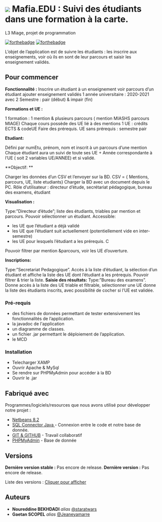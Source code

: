#  ![](https://images-wixmp-ed30a86b8c4ca887773594c2.wixmp.com/i/8939caba-2c60-4aeb-bb20-d61b0458b178/d8w4iw2-5fb1b71f-3c66-4d45-a3fb-44bab70cafca.jpg)  Mafia.EDU : Suivi des étudiants dans une formation à la carte. 
L3 Miage, projet de programmation


[![forthebadge](http://forthebadge.com/images/badges/built-with-love.svg)](http://forthebadge.com)  [![forthebadge](http://forthebadge.com/images/badges/powered-by-electricity.svg)](http://forthebadge.com)

L’objet de l’application est de suivre les étudiants : les inscrire aux enseignements, voir où ils en sont de leur
parcours et saisir les enseignement validés.

## Pour commencer
**Fonctionnalité :**
Inscrire un étudiant à un enseignement
voir parcours d’un étudiant 
ajouter enseignement validés
1 année universitaire : 2020-2021 avec 2 Semestre : pair (début) & impair (fin)

**Formations et UE :**

1 formation : 1 mention & plusieurs parcours ( mention MIASHS parcours MIAGE)
Chaque cours possède des UE lié à des mentions
1 UE : crédits ECTS & codeUE
Faire des prérequis.
UE sans prérequis : semestre pair

**Etudiant:**

Défini par numEtu, prénom, nom et inscrit à un parcours d’une mention
Chaque étudiant aura un suivi de toute ses UE + Année correspondante à l’UE ( soit 2 variables UE/ANNEE) et si validé.

**Objectif: **

Charger les données d’un CSV et l’envoyer sur la BD. CSV = { Mentions, parcours, UE, liste etudiants}
Charger la BD avec un document depuis le PC.
Rôle d’utilisateur : directeur d’étude, secrétariat pédagogique, bureau des examens, étudiant

**Visualisation  :**

Type:”Directeur d’étude”;  liste des étudiants, triables par mention et parcours.
Pouvoir sélectionner un étudiant.
Accessible:
- les UE que l’étudiant a déjà validé 
- les UE que l’étudiant suit actuellement (potentiellement vide en inter-semestre) 
- les UE pour lesquels l’étudiant a les prérequis. C

Pouvoir filtrer par mention &parcours, voir les UE d’ouverture.

**Inscriptions:**

Type:”Secretariat Pedagogique”. Accès à la liste d’étudiant, la sélection d’un étudiant et affiche la liste des UE dont l’étudiant a les prérequis. Pouvoir filtrer & trier la liste.
**Saisie des résultats:**
Type:”Bureau des examens”. Donne accès à la liste des UE triable et filtrable, sélectionner une UE donne la liste des étudiants inscrits, avec possibilité de cocher si l’UE est validée.



### Pré-requis

- des fichiers de données permettant de tester extensivement les fonctionnalités de l’application.
- la javadoc de l'application
- un diagramme de classes.
- un fichier .jar permettant le déploiement de l’application.
- le MCD 

### Installation

- Telecharger XAMP
- Ouvrir Apache & MySql
- Se rendre sur PHPMyAdmin pour accéder à la BD
- Ouvrir le .jar


## Fabriqué avec

Programmes/logiciels/resources que nous avons utilisé pour développer notre projet :

* [Netbeans 8.2](https://netbeans.org/downloads/8.2/rc/) 
* [SQL Connector Java ](https://dev.mysql.com/downloads/connector/j/) - Connexion entre le code et notre base de donnée.
* [GIT & GITHUB](https://github.com/) - Travail collaboratif
* [PHPMyAdmin](https://www.phpmyadmin.net/) - Base de donnée




## Versions

**Dernière version stable :** Pas encore de release.
**Dernière version :** Pas encore de release.

Liste des versions : [Cliquer pour afficher](https://github.com/mafia.EDU/tags) 

## Auteurs

* **Noureddine BEKHDADI** _alias_ [@staratwars](https://github.com/staratwars)
* **Gaetan SCOPEL** _alias_ [@Jeaneyamarre](https://github.com/Jeaneyamarre)





